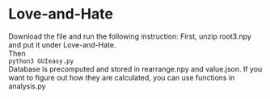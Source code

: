 # Love-and-Hate
Download the file and run the following instruction:
First, unzip root3.npy and put it under Love-and-Hate.  
Then  
```python3 GUIeasy.py```  
Database is precomputed and stored in rearrange.npy and value.json. If you want to figure out how they are calculated, you can use functions in analysis.py
